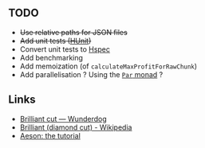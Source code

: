 ## TODO

* ~~Use relative paths for JSON files~~
* ~~Add unit tests ([HUnit](https://hackage.haskell.org/package/HUnit))~~
* Convert unit tests to [Hspec](https://hspec.github.io/)
* Add benchmarking
* Add memoization (of `calculateMaxProfitForRawChunk`)
* Add parallelisation ? Using the [`Par` monad](https://hackage.haskell.org/package/monad-par) ?

## Links

* [Brilliant cut — Wunderdog](http://wunder.dog/brilliant-cut)
* [Brilliant (diamond cut) - Wikipedia](https://en.wikipedia.org/wiki/Brilliant_(diamond_cut))
* [Aeson: the tutorial](https://artyom.me/aeson)
